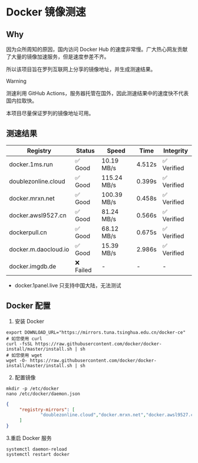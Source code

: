 # Docker 镜像测速

## Why

因为众所周知的原因，国内访问 Docker Hub 的速度非常慢。广大热心网友贡献了大量的镜像加速服务，但是速度参差不齐。


所以该项目旨在罗列互联网上分享的镜像地址，并生成测速结果。

> [!WARNING]
> 测速利用 GitHub Actions，服务器托管在国外，因此测速结果中的速度快不代表国内拉取快。
>

本项目尽量保证罗列的镜像地址可用。

## 测速结果

| Registry | Status | Speed | Time | Integrity |
|----------|--------|-------|------|-----------|
| docker.1ms.run | ✅ Good | 10.19 MB/s | 4.512s | ✅ Verified |
| doublezonline.cloud | ✅ Good | 115.24 MB/s | 0.399s | ✅ Verified |
| docker.mrxn.net | ✅ Good | 100.39 MB/s | 0.458s | ✅ Verified |
| docker.awsl9527.cn | ✅ Good | 81.24 MB/s | 0.566s | ✅ Verified |
| dockerpull.cn | ✅ Good | 68.12 MB/s | 0.675s | ✅ Verified |
| docker.m.daocloud.io | ✅ Good | 15.39 MB/s | 2.986s | ✅ Verified |
| docker.imgdb.de | ❌ Failed | - | - | - |

- docker.1panel.live 只支持中国大陆，无法测试

## Docker 配置

1. 安装 Docker
```shell
export DOWNLOAD_URL="https://mirrors.tuna.tsinghua.edu.cn/docker-ce"
# 如您使用 curl
curl -fsSL https://raw.githubusercontent.com/docker/docker-install/master/install.sh | sh
# 如您使用 wget
wget -O- https://raw.githubusercontent.com/docker/docker-install/master/install.sh | sh
```

2. 配置镜像

```shell
mkdir -p /etc/docker
nano /etc/docker/daemon.json
```

```json
{
     "registry-mirrors": [
             "doublezonline.cloud","docker.mrxn.net","docker.awsl9527.cn"
     ]
}
```

 3.重启 Docker 服务
```shell
systemctl daemon-reload
systemctl restart docker
```
